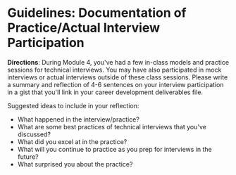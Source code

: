 # Guidelines: Documentation of Practice/Actual Interview Participation

**Directions**: 
During Module 4, you've had a few in-class models and practice sessions for technical interviews. You may have also participated in mock interviews or actual interviews outside of these class sessions. Please write a summary and reflection of 4-6 sentences on your interview participation in a gist that you'll link in your career development deliverables file.

Suggested ideas to include in your reflection:

* What happened in the interview/practice?
* What are some best practices of technical interviews that you've discussed?
* What did you excel at in the practice?
* What will you continue to practice as you prep for interviews in the future?
* What surprised you about the practice? 


